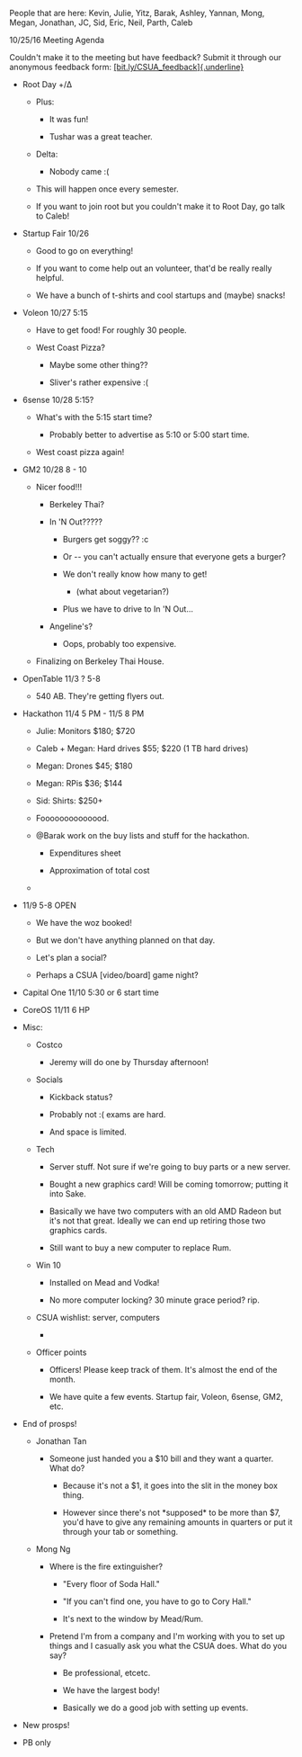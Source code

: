 People that are here: Kevin, Julie, Yitz, Barak, Ashley, Yannan, Mong,
Megan, Jonathan, JC, Sid, Eric, Neil, Parth, Caleb

10/25/16 Meeting Agenda

Couldn't make it to the meeting but have feedback? Submit it through our
anonymous feedback form:
[[bit.ly/CSUA\_feedback]{.underline}](http://bit.ly/CSUA_feedback)

-   Root Day +/Δ

    -   Plus:

        -   It was fun!

        -   Tushar was a great teacher.

    -   Delta:

        -   Nobody came :(

    -   This will happen once every semester.

    -   If you want to join root but you couldn't make it to Root Day,
        go talk to Caleb!

-   Startup Fair 10/26

    -   Good to go on everything!

    -   If you want to come help out an volunteer, that'd be really
        really helpful.

    -   We have a bunch of t-shirts and cool startups and (maybe)
        snacks!

-   Voleon 10/27 5:15

    -   Have to get food! For roughly 30 people.

    -   West Coast Pizza?

        -   Maybe some other thing??

        -   Sliver's rather expensive :(

-   6sense 10/28 5:15?

    -   What's with the 5:15 start time?

        -   Probably better to advertise as 5:10 or 5:00 start time.

    -   West coast pizza again!

-   GM2 10/28 8 - 10

    -   Nicer food!!!

        -   Berkeley Thai?

        -   In 'N Out?????

            -   Burgers get soggy?? :c

            -   Or \-- you can't actually ensure that everyone gets a
                burger?

            -   We don't really know how many to get!

                -   (what about vegetarian?)

            -   Plus we have to drive to In 'N Out\...

        -   Angeline's?

            -   Oops, probably too expensive.

    -   Finalizing on Berkeley Thai House.

-   OpenTable 11/3 ? 5-8

    -   540 AB. They're getting flyers out.

-   Hackathon 11/4 5 PM - 11/5 8 PM

    -   Julie: Monitors \$180; \$720

    -   Caleb + Megan: Hard drives \$55; \$220 (1 TB hard drives)

    -   Megan: Drones \$45; \$180

    -   Megan: RPis \$36; \$144

    -   Sid: Shirts: \$250+

    -   Foooooooooooood.

    -   @Barak work on the buy lists and stuff for the hackathon.

        -   Expenditures sheet

        -   Approximation of total cost

    -   

-   11/9 5-8 OPEN

    -   We have the woz booked!

    -   But we don't have anything planned on that day.

    -   Let's plan a social?

    -   Perhaps a CSUA \[video/board\] game night?

-   Capital One 11/10 5:30 or 6 start time

-   CoreOS 11/11 6 HP

-   Misc:

    -   Costco

        -   Jeremy will do one by Thursday afternoon!

    -   Socials

        -   Kickback status?

        -   Probably not :( exams are hard.

        -   And space is limited.

    -   Tech

        -   Server stuff. Not sure if we're going to buy parts or a new
            server.

        -   Bought a new graphics card! Will be coming tomorrow; putting
            it into Sake.

        -   Basically we have two computers with an old AMD Radeon but
            it's not that great. Ideally we can end up retiring those
            two graphics cards.

        -   Still want to buy a new computer to replace Rum.

    -   Win 10

        -   Installed on Mead and Vodka!

        -   No more computer locking? 30 minute grace period? rip.

    -   CSUA wishlist: server, computers

        -   

    -   Officer points

        -   Officers! Please keep track of them. It's almost the end of
            the month.

        -   We have quite a few events. Startup fair, Voleon, 6sense,
            GM2, etc.

-   End of prosps!

    -   Jonathan Tan

        -   Someone just handed you a \$10 bill and they want a quarter.
            What do?

            -   Because it's not a \$1, it goes into the slit in the
                money box thing.

            -   However since there's not \*supposed\* to be more than
                \$7, you'd have to give any remaining amounts in
                quarters or put it through your tab or something.

    -   Mong Ng

        -   Where is the fire extinguisher?

            -   "Every floor of Soda Hall."

            -   "If you can't find one, you have to go to Cory Hall."

            -   It's next to the window by Mead/Rum.

        -   Pretend I'm from a company and I'm working with you to set
            up things and I casually ask you what the CSUA does. What do
            you say?

            -   Be professional, etcetc.

            -   We have the largest body!

            -   Basically we do a good job with setting up events.

-   New prosps!

-   PB only

